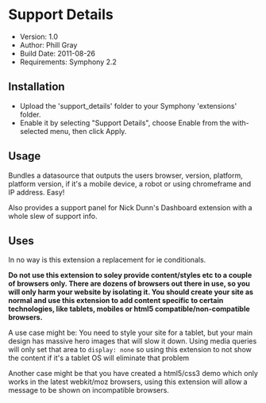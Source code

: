 # Support Details

- Version: 1.0
- Author: Phill Gray
- Build Date: 2011-08-26
- Requirements: Symphony 2.2

## Installation

- Upload the 'support_details' folder to your Symphony 'extensions' folder.
- Enable it by selecting "Support Details", choose Enable from the with-selected menu, then click Apply.

## Usage

Bundles a datasource that outputs the users browser, version, platform, platform version, if it's a mobile device, a robot or using chromeframe and IP address. Easy!

Also provides a support panel for Nick Dunn's Dashboard extension with a whole slew of support info.

## Uses

In no way is this extension a replacement for ie conditionals.

**Do not use this extension to soley provide content/styles etc to a couple of browsers only. There are dozens of browsers out there in use, so you will only harm your website by isolating it. You should create your site as normal and use this extension to add content specific to certain technologies, like tablets, mobiles or html5 compatible/non-compatible browsers.**

A use case might be: You need to style your site for a tablet, but your main design has massive hero images that will slow it down. Using media queries will only set that area to `display: none` so using this extension to not show the content if it's a tablet OS will eliminate that problem

Another case might be that you have created a html5/css3 demo which only works in the latest webkit/moz browsers, using this extension will allow a message to be shown on incompatible browsers.